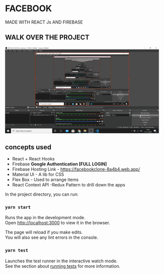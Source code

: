 # FACEBOOK
MADE WITH REACT Js AND FIREBASE 

## WALK OVER THE PROJECT

<img src='./app_demo.gif'/>

## concepts used 
* React + React Hooks
* Firebase **Google Authentication [FULL LOGIN]**
* Firebase Hosting  Link - https://facebookclone-8a4b4.web.app/
* Material UI - A lib for CSS
* Flex Box  - Used to arrange items 
* React Context API -Redux Pattern to drill down the apps


In the project directory, you can run:

### `yarn start`


Runs the app in the development mode.\
Open [http://localhost:3000](http://localhost:3000) to view it in the browser.

The page will reload if you make edits.\
You will also see any lint errors in the console.

### `yarn test`

Launches the test runner in the interactive watch mode.\
See the section about [running tests](https://facebook.github.io/create-react-app/docs/running-tests) for more information.

